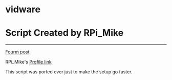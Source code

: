 # vidware

# Script Created by RPi_Mike
-------------

[Fourm post](https://www.raspberrypi.org/forums/viewtopic.php?t=199775)

RPi_Mike's [Profile link](https://www.raspberrypi.org/forums/memberlist.php?mode=viewprofile&u=251829&sid=68bc4a1c1203becbc516ff81985191d6)

This script was ported over just to make the setup go faster.
